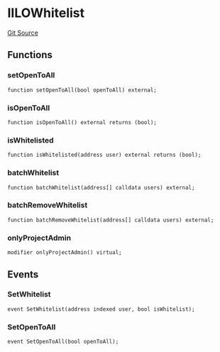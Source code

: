 # IILOWhitelist
[Git Source](https://github.com/KYRDTeam/ilo-contracts/blob/9e42e9db28c24294412a28a8dafd05701a97c9bc/src/interfaces/IILOWhitelist.sol)


## Functions
### setOpenToAll


```solidity
function setOpenToAll(bool openToAll) external;
```

### isOpenToAll


```solidity
function isOpenToAll() external returns (bool);
```

### isWhitelisted


```solidity
function isWhitelisted(address user) external returns (bool);
```

### batchWhitelist


```solidity
function batchWhitelist(address[] calldata users) external;
```

### batchRemoveWhitelist


```solidity
function batchRemoveWhitelist(address[] calldata users) external;
```

### onlyProjectAdmin


```solidity
modifier onlyProjectAdmin() virtual;
```

## Events
### SetWhitelist

```solidity
event SetWhitelist(address indexed user, bool isWhitelist);
```

### SetOpenToAll

```solidity
event SetOpenToAll(bool openToAll);
```


